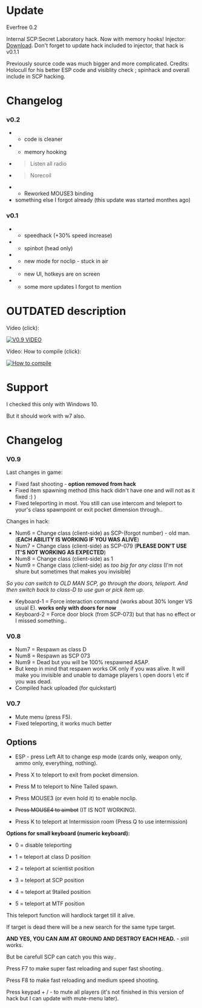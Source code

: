 # Update

Everfree 0.2


Internal SCP:Secret Laboratory hack.
Now with memory hooks!
Injector: [Download](https://www.unknowncheats.me/forum/downloads.php?do=file&id=25445). Don't forget to update hack included to injector, that hack is v0.1.1

Previously source code was much bigger and more complicated. Credits: Holocull for his better ESP code and visiblity check ; spinhack and overall include in SCP hacking.


# Changelog

### v0.2

* + code is cleaner
* + memory hooking
* > Listen all radio
* > Norecoil
* + Reworked MOUSE3 binding
* something else I forgot already (this update was started monthes ago)

### v0.1

* + speedhack (+30% speed increase)
* + spinbot (head only)
* + new mode for noclip - stuck in air
* + new UI, hotkeys are on screen
* + some more updates I forgot to mention


# OUTDATED description 


Video (click):

[![V0.9 VIDEO](https://img.youtube.com/vi/QCDzZ3vUBi0/0.jpg)](https://www.youtube.com/watch?v=QCDzZ3vUBi0)


Video: How to compile (click):

[![How to compile](https://img.youtube.com/vi/ls381bjXmf4/0.jpg)](https://www.youtube.com/watch?v=ls381bjXmf4)


# Support

I checked this only with Windows 10.

But it should work with w7 also.


# Changelog


### V0.9


Last changes in game:

* Fixed fast shooting - **option removed from hack**
* Fixed item spawning method (this hack didn't have one and will not as it fixed :) )
* Fixed teleporting in most. You still can use intercom and teleport to your's class spawnpoint or exit pocket dimension through..

Changes in hack:

* Num6 = Change class (client-side) as SCP-(forgot number) - old man. (**EACH ABILITY IS WORKING IF YOU WAS ALIVE**)
* Num7 = Change class (client-side) as SCP-079 (**PLEASE DON'T USE IT'S NOT WORKING AS EXPECTED**)
* Num8 = Change class (client-side) as 1
* Num9 = Change class (client-side) as *too big for any class* (I'm not shure but sometimes that makes you invisible)

*So you can switch to OLD MAN SCP, go through the doors, teleport. And then switch back to class-D to use gun or pick item up.*

* Keyboard-1 = Force interaction command (works about 30% longer VS usual E). **works only with doors for now**
* Keyboard-2 = Force door block (from SCP-073) but that has no effect or I missed something..


### V0.8


* Num7 = Respawn as class D
* Num8 = Respawn as SCP 073
* Num9 = Dead but you will be 100% respawned ASAP.
* But keep in mind that respawn works OK only if you was alive. It will make you invisible and unable to damage players \ open doors \ etc if you was dead.
* Compiled hack uploaded (for quickstart)


### V0.7


* Mute menu (press F5).
* Fixed teleporting, it works much better


## Options

* ESP - press Left Alt to change esp mode (cards only, weapon only, ammo only, everything, nothing).

* Press X to teleport to exit from pocket dimension.

* Press M to teleport to Nine Tailed spawn.

* Press MOUSE3 (or even hold it) to enable noclip.

* ~~Press MOUSE4 to aimbot~~ (IT IS NOT WORKING).

* Press K to teleport at Intermission room (Press Q to use intermission)



**Options for small keyboard (numeric keyboard):**

* 0 = disable teleporting

* 1 = teleport at class D position

* 2 = teleport at scientist position

* 3 = teleport at SCP position

* 4 = teleport at 9tailed position

* 5 = teleport at MTF position



This teleport function will hardlock target till it alive.

If target is dead there will be a new search for the same type target.


**AND YES, YOU CAN AIM AT GROUND AND DESTROY EACH HEAD.** - still works.

But be carefull SCP can catch you this way..



Press F7 to make super fast reloading and super fast shooting.

Press F8 to make fast reloading and medium speed shooting.



Press keypad + / - to mute all players (it's not finished in this version of hack but I can update with mute-menu later).

